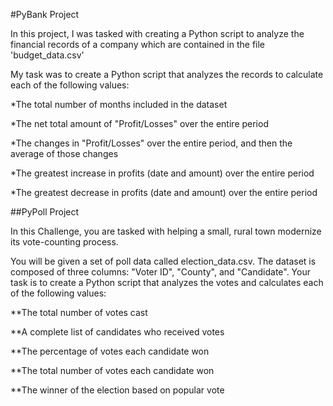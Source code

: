 #PyBank Project

In this project, I was tasked with creating a Python script to analyze the financial records of a company which are contained in the file 'budget_data.csv'

My task was to create a Python script that analyzes the records to calculate each of the following values:

*The total number of months included in the dataset

*The net total amount of "Profit/Losses" over the entire period

*The changes in "Profit/Losses" over the entire period, and then the average of those changes

*The greatest increase in profits (date and amount) over the entire period

*The greatest decrease in profits (date and amount) over the entire period

##PyPoll Project

In this Challenge, you are tasked with helping a small, rural town modernize its vote-counting process.

You will be given a set of poll data called election_data.csv. The dataset is composed of three columns: "Voter ID", "County", and "Candidate". Your task is to create a Python script that analyzes the votes and calculates each of the following values:

**The total number of votes cast

**A complete list of candidates who received votes

**The percentage of votes each candidate won

**The total number of votes each candidate won

**The winner of the election based on popular vote
